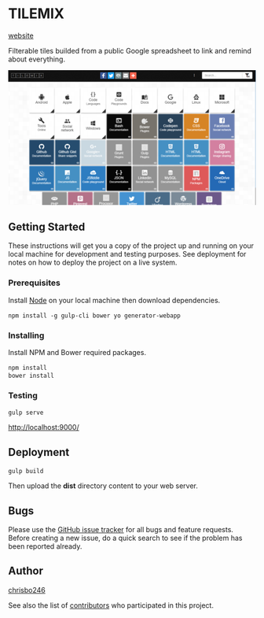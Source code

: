 # TILEMIX

<!--
[![Donate at PayPal](https://img.shields.io/badge/paypal-donate-green.svg?style=flat)](paypal.me/)

[![Build Status](https://secure.travis-ci.org/chrisbo246/tilemix.svg?branch=master)](http://travis-ci.org/chrisbo246/tilemix)

[![Coverage Status](https://coveralls.io/repos/chrisbo246/tilemix/badge.png?branch=master)](https://coveralls.io/r/chrisbo246/tilemix?branch=master)
-->

[website](http://chrisbo246.github.io/tilemix/)

Filterable tiles builded from a public Google spreadsheet to link and remind about everything.

![TILEMIX](screenshot.png)

## Getting Started

These instructions will get you a copy of the project up and running on your local machine for development and testing purposes. See deployment for notes on how to deploy the project on a live system.

### Prerequisites

Install [Node](https://nodejs.org/en/download/) on your local machine then download dependencies.

```
npm install -g gulp-cli bower yo generator-webapp
```

### Installing

Install NPM and Bower required packages.

```
npm install
bower install
```

### Testing

```
gulp serve
```

[http://localhost:9000/](http://localhost:9000/)

## Deployment

```
gulp build
```

Then upload the **dist** directory content to your web server.

<!--
## Contributing

Please read [CONTRIBUTING.md](CONTRIBUTING.md) for details on our code of conduct, and the process for submitting pull requests to us.
-->

## Bugs

Please use the [GitHub issue tracker](https://github.com/chrisbo246/tilemix/issues) for all bugs and feature requests. Before creating a new issue, do a quick search to see if the problem has been reported already.

## Author

[chrisbo246](https://github.com/chrisbo246)

See also the list of [contributors](https://github.com/chrisbo246/tilemix/contributors) who participated in this project.

<!--
## License

This project is licensed under the MIT License - see the [LICENSE.md](LICENSE.md) file for details
-->
